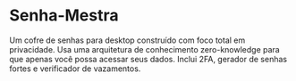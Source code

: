 # Senha-Mestra
Um cofre de senhas para desktop construído com foco total em privacidade. Usa uma arquitetura de conhecimento zero-knowledge para que apenas você possa acessar seus dados. Inclui 2FA, gerador de senhas fortes e verificador de vazamentos.
